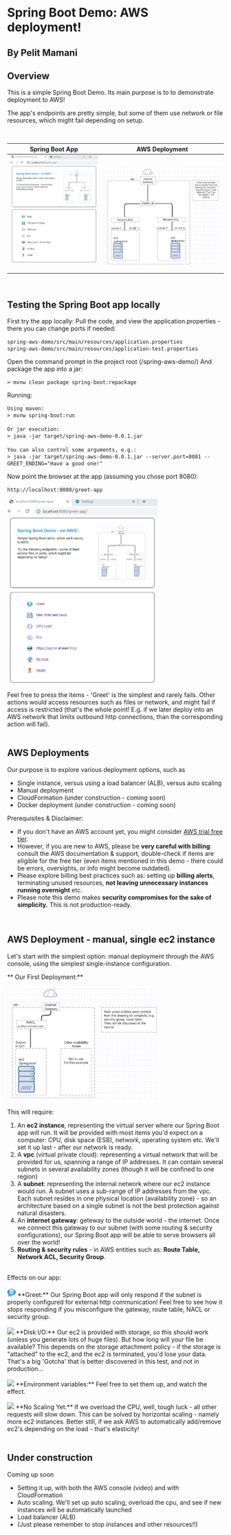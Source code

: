 # Spring Boot Demo: AWS deployment!
## By Pelit Mamani

## Overview
This is a simple Spring Boot Demo.
Its main purpose is to to demonstrate deployment to AWS!

The app's endpoints are pretty simple, but some of them use network or file resources, which
might fail depending on setup.

<br/>

|Spring Boot App|AWS Deployment|
|---------------|--------------|
|<img alt="app" raw="true" src="docs/doc-img/boot-app.png" width="350"/>&nbsp;&nbsp;&nbsp;|&nbsp;&nbsp;&nbsp;<img alt="diagram" raw="true" src="docs/doc-img/diagram-lb.png" width="450"/>|

<br/>

## Testing the Spring Boot app locally
First try the app locally:
Pull the code, and view the application.properties - there you can change ports if needed:
```
spring-aws-demo/src/main/resources/application.properties
spring-aws-demo/src/main/resources/application-test.properties
```
Open the command prompt in the project root (/spring-aws-demo/)
And package the app into a jar:
``` 
> mvnw clean package spring-boot:repackage
```
Running: 
```
Using maven:
> mvnw spring-boot:run

Or jar execution:
> java -jar target/spring-aws-demo-0.0.1.jar

You can also control some arguments, e.g.:
> java -jar target/spring-aws-demo-0.0.1.jar --server.port=8081 --GREET_ENDING="Have a good one!"
```
Now point the browser at the app (assuming you chose port 8080):
```
http://localhost:8080/greet-app
```
<img alt="app" raw="true" src="docs/doc-img/boot-app.png" width="350"/>
 
Feel free to press the items - 'Greet' is the simplest and rarely fails.
Other actions would access resources such as files or network, and might fail if access is restricted (that's the whole point! E.g. if we later deploy into an AWS network that limits outbound http connections, than the corresponding action will fail).
<br/>
<br/>

## AWS Deployments
Our purpose is to explore various deployment options, such as
*	Single instance, versus using a load balancer (ALB), versus auto scaling
*	Manual deployment
*	CloudFormation (under construction - coming soon)
*	Docker deployment (under construction - coming soon)

Prerequisites & Disclaimer:
* If you don't have an AWS account yet, you might consider [AWS trial free tier](https://aws.amazon.com/free/).
* However, if you are new to AWS, please be **very careful with billing**: consult the AWS documentation & support, double-check if items are eligible for the free tier (even items mentioned in this demo - there could be errors, oversights, or info might become outdated). 
* Please explore billing best practices such as: setting up **billing alerts**, terminating unused resources, **not leaving unnecessary instances running overnight** etc.
* Please note this demo makes **security compromises for the sake of simplicity.** This is not production-ready.

<br/>

## AWS Deployment - manual, single ec2 instance
Let's start with the simplest option: manual deployment through the AWS console,
using the simplest single-instance configuration.

** Our First Deployment:** <br/>
<br/>
<img alt="app" raw="true" src="docs/doc-img/diagram-simple.png" width="350"/>
<br/>

This will require:
1. An **ec2 instance**, representing the virtual server where our Spring Boot app will run. It will be provided with most items you'd expect on a computer: CPU, disk space (ESB), network, operating system etc. We'll set it up last - after our network is ready.
1. A **vpc** (virtual private cloud): representing a virtual network that will be provided for us, spanning a range of IP addresses. It can contain several subnets in several availability zones (though it will be confined to one region)
1. A **subnet**: representing the internal network where our ec2 instance would run. A subnet uses a sub-range of IP addresses from the vpc. Each subnet resides in one physical location (availability zone) - so an architecture based on a single subnet is not the best protection against natural disasters.
1. An **internet gateway**: geteway to the outside world - the internet. Once we connect this gateway to our subnet (with some routing & security configurations), our Spring Boot app will be able to serve browsers all over the world! 
1. **Routing & security rules** - in AWS entities such as: **Route Table, Network ACL, Security Group**.
<br/>
Effects on our app:<br/><br/>
<img raw="true" src="src/main/resources/static/img/greet.png" width="20"/>&nbsp;**Greet:** Our Spring Boot app will only respond if the subnet is properly configured for external http communication! Feel free to see how it stops responding if you misconfigure the gateway, route table, NACL or security group. <br/><br/>
<img raw="true" src="src/main/resources/static/img/disk.ico" width="20"/>&nbsp;**Disk I/O:** Our ec2 is provided with storage, so this should work (unless you generate lots of huge files). But how long will your file be available? This depends on the storage attachment policy - if the storage is "attached" to the ec2, and the ec2 is terminated, you'd lose your data. That's a big 'Gotcha' that is better discovered in this test, and not in production...<br/><br/>
<img raw="true" src="src/main/resources/static/img/env.ico" width="20"/>&nbsp;**Environment variables:** Feel free to set them up, and watch the effect. <br/><br/>
<img raw="true" src="src/main/resources/static/img/cpu.ico" width="20"/>&nbsp;**No Scaling Yet:** If we overload the CPU, well, tough luck - all other requests will slow down. This can be solved by horizontal scaling - namely more ec2 instances. Better still, if we ask AWS to automatically add/remove ec2's depending on the load - that's elasticity! <br/><br/>

## Under construction
Coming up soon
*	Setting it up, with both the AWS console (video) and with CloudFormation 
*	Auto scaling. We'll set up auto scaling, overload the cpu, and see if new instances will be automatically launched
*	Load balancer (ALB)
*	(Just please remember to stop instances and other resources!!)

